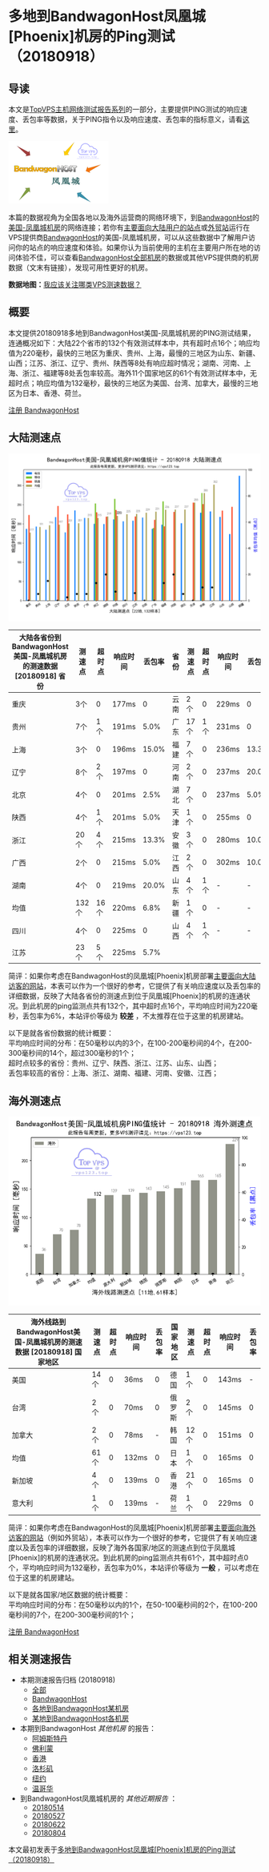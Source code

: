#  多地到BandwagonHost凤凰城[Phoenix]机房的Ping测试（20180918） 

## 导读

本文是[TopVPS主机网络测试报告系列](https://vps123.top/pingtest)的一部分，主要提供PING测试的响应速度、丢包率等数据，关于PING指令以及响应速度、丢包率的指标意义，请看[这里](https://vps123.top/what-is-ping.html)。

![多地到BandwagonHost凤凰城\[Phoenix\]机房的Ping测试（20180918）](/images/thumbnails/to_bwg_Phoenix.png)

本篇的数据视角为全国各地以及海外运营商的网络环境下，到[BandwagonHost](https://vps123.top/go/bwg)的[美国-凤凰城机房](https://vps123.top/bandwagon-facilities.html#phoenix)的网络连接；若你有[主要面向大陆用户的站点](https://vps123.top/website-for-mainland-users.html)或[外贸站](https://vps123.top/website-for-internation-trade.html)运行在VPS提供商[BandwagonHost](https://vps123.top/go/bwg)的美国-凤凰城机房，可以从这些数据中了解用户访问你的站点的响应速度和体验。如果你认为当前使用的主机在主要用户所在地的访问体验不佳，可以查看[BandwagonHost全部机房](/bandwagon/isp/china/20180918-bandwagon-isp-china.md)的数据或其他VPS提供商的机房数据（文末有链接），发现可用性更好的机房。

**数据地图：**[我应该关注哪类VPS测速数据？](https://vps123.top/find-pingtest-data-you-need.html)

## 概要

本文提供20180918多地到BandwagonHost美国-凤凰城机房的PING测试结果，连通概况如下：大陆22个省市的132个有效测试样本中，共有超时点16个；响应均值为220毫秒，最快的三地区为重庆、贵州、上海，最慢的三地区为山东、新疆、山西；江苏、浙江、辽宁、贵州、陕西等8处有响应超时情况；湖南、河南、上海、浙江、福建等8处丢包率较高。海外11个国家地区的61个有效测试样本中，无超时点；响应均值为132毫秒，最快的三地区为美国、台湾、加拿大，最慢的三地区为日本、香港、荷兰。

[注册 BandwagonHost](https://vps123.top/go/bwg/_btn1)

## 大陆测速点

![大陆各省份到VPS提供商BandwagonHost位于凤凰城\[Phoenix\]的机房的ping测试数据统计图，包含响应值的柱状图以及丢包率的散点图，数据日期为20180918](/images/pingtests/bwg_20180918/plot_idc_bwg_usa-phoenix_20180918_mainland.png)

大陆各省份到BandwagonHost美国-凤凰城机房的测速数据 [20180918] 省份 | 测速点 | 超时点 | 响应时间 | 丢包率 | 省份 | 测速点 | 超时点 | 响应时间 | 丢包率  
---|---|---|---|---|---|---|---|---|---  
重庆 | 3个 | 0 | 177ms | 0 | 云南 | 2个 | 0 | 229ms | 0  
贵州 | 7个 | 1个 | 191ms | 5.0% | 广东 | 17个 | 1个 | 231ms | 0  
上海 | 3个 | 0 | 196ms | 15.0% | 福建 | 7个 | 0 | 236ms | 13.3%  
辽宁 | 8个 | 2个 | 197ms | 0 | 河南 | 2个 | 0 | 237ms | 20.0%  
北京 | 4个 | 0 | 201ms | 2.5% | 湖北 | 7个 | 0 | 237ms | 5.0%  
陕西 | 4个 | 1个 | 201ms | 5.0% | 天津 | 1个 | 0 | 255ms | 0  
浙江 | 20个 | 4个 | 215ms | 13.3% | 安徽 | 3个 | 0 | 280ms | 10.0%  
广西 | 2个 | 0 | 215ms | 5.0% | 江西 | 2个 | 0 | 302ms | 10.0%  
湖南 | 4个 | 0 | 219ms | 20.0% | 山东 | 4个 | 1个 | - | -  
均值 | 132个 | 16个 | 220ms | 6.8% | 新疆 | 1个 | 0 | - | -  
四川 | 4个 | 0 | 225ms | 0 | 山西 | 4个 | 1个 | - | -  
江苏 | 23个 | 5个 | 225ms | 5.7% |  |  |  |  |   
  
简评：如果你考虑在BandwagonHost的凤凰城[Phoenix]机房部署[主要面向大陆访客的网站](website-for-mainland-users.html)，本表可以作为一个很好的参考，它提供了有关响应速度以及丢包率的详细数据，反映了大陆各省份的测速点到位于凤凰城[Phoenix]的机房的连通状况。到此机房的ping监测点共有132个，其中超时点16个，平均响应时间为220毫秒，丢包率为6%，本站评价等级为 **较差** ，不太推荐在位于这里的机房建站。

以下是就各省份数据的统计概要：  
平均响应时间的分布：在50毫秒以内的3个，在100-200毫秒间的4个，在200-300毫秒间的14个，超过300毫秒的1个；  
超时点较多的省份：贵州、辽宁、陕西、浙江、江苏、山东、山西；  
丢包率较高的省份：上海、浙江、湖南、福建、河南、安徽、江西；

## 海外测速点

![海外各国家地区到VPS提供商BandwagonHost位于凤凰城\[Phoenix\]的机房的ping测试数据统计图，包含响应值的柱状图以及丢包率的散点图，数据日期为20180918](/images/pingtests/bwg_20180918/plot_idc_bwg_usa-phoenix_20180918_overseas.png)

海外线路到BandwagonHost美国-凤凰城机房的测速数据 [20180918] 国家地区 | 测速点 | 超时点 | 响应时间 | 丢包率 | 国家地区 | 测速点 | 超时点 | 响应时间 | 丢包率  
---|---|---|---|---|---|---|---|---|---  
美国 | 14个 | 0 | 36ms | 0 | 德国 | 1个 | 0 | 143ms | -  
台湾 | 2个 | 0 | 70ms | 0 | 俄罗斯 | 2个 | 0 | 145ms | 0  
加拿大 | 2个 | 0 | 78ms | - | 韩国 | 12个 | 0 | 151ms | 0  
均值 | 61个 | 0 | 132ms | 0 | 日本 | 1个 | 0 | 165ms | 0  
新加坡 | 4个 | 0 | 139ms | 0 | 香港 | 21个 | 0 | 165ms | 0  
意大利 | 1个 | 0 | 139ms | - | 荷兰 | 1个 | 0 | 229ms | 0  
  
简评：如果你考虑在BandwagonHost的凤凰城[Phoenix]机房部署[主要面向海外访客的网站](https://vps123.top/website-for-internation-trade.html)（例如外贸站），本表可以作为一个很好的参考，它提供了有关响应速度以及丢包率的详细数据，反映了海外各国家/地区的测速点到位于凤凰城[Phoenix]的机房的连通状况。到此机房的ping监测点共有61个，其中超时点0个，平均响应时间为132毫秒，丢包率为0%，本站评价等级为 **一般** ，可以考虑在位于这里的机房建站。

以下是就各国家/地区数据的统计概要：  
平均响应时间的分布：在50毫秒以内的1个，在50-100毫秒间的2个，在100-200毫秒间的7个，在200-300毫秒间的1个；

[注册 BandwagonHost](https://vps123.top/go/bwg/_btn2)

## 相关测速报告

  * 本期测速报告归档 (20180918) 
    * [全部](https://vps123.top/pingtests/20180918 "本期各VPS提供商全部测速报告")
    * [BandwagonHost](https://vps123.top/pingtests/idc-bandwagon/20180918 "本期BandwagonHost的全部测速报告")
    * [各地到BandwagonHost某机房](https://vps123.top/pingtests/idc-bandwagon/isp-global/20180918 "以BandwagonHost某机房为关注对象的视角，横向比较大陆各省份、海外各国家地区")
    * [某地到BandwagonHost各机房](https://vps123.top/pingtests/idc-bandwagon/facility-all/20180918 "以大陆某省份为关注对象的视角，横向比较BandwagonHost各机房")
  * 本期到BandwagonHost _其他机房_ 的报告： 
    * [阿姆斯特丹](/bandwagon/idc/amsterdam/20180918-bandwagon-idc-amsterdam.md "多地到BandwagonHost阿姆斯特丹机房的Ping测试 20180918")
    * [佛利蒙](/bandwagon/idc/fremont/20180918-bandwagon-idc-fremont.md "多地到BandwagonHost佛利蒙机房的Ping测试 20180918")
    * [香港](/bandwagon/idc/hongkong/20180918-bandwagon-idc-hongkong.md "多地到BandwagonHost香港机房的Ping测试 20180918")
    * [洛杉矶](/bandwagon/idc/losangeles/20180918-bandwagon-idc-losangeles.md "多地到BandwagonHost洛杉矶机房的Ping测试 20180918")
    * [纽约](/bandwagon/idc/newyork/20180918-bandwagon-idc-newyork.md "多地到BandwagonHost纽约机房的Ping测试 20180918")
    * [温哥华](/bandwagon/idc/vancouver/20180918-bandwagon-idc-vancouver.md "多地到BandwagonHost温哥华机房的Ping测试 20180918")
  * 到BandwagonHost凤凰城机房的 _其他近期报告_ ： 
    * [20180514](/bandwagon/idc/phoenix/20180514-bandwagon-idc-phoenix.md "多地到BandwagonHost凤凰城机房的Ping测试 20180514")
    * [20180527](/bandwagon/idc/phoenix/20180527-bandwagon-idc-phoenix.md "多地到BandwagonHost凤凰城机房的Ping测试 20180527")
    * [20180622](/bandwagon/idc/phoenix/20180622-bandwagon-idc-phoenix.md "多地到BandwagonHost凤凰城机房的Ping测试 20180622")
    * [20180804](/bandwagon/idc/phoenix/20180804-bandwagon-idc-phoenix.md "多地到BandwagonHost凤凰城机房的Ping测试 20180804")



本文最初发表于[多地到BandwagonHost凤凰城[Phoenix]机房的Ping测试（20180918）](https://vps123.top/pingtest/20180918-bandwagon-idc-phoenix.html)
